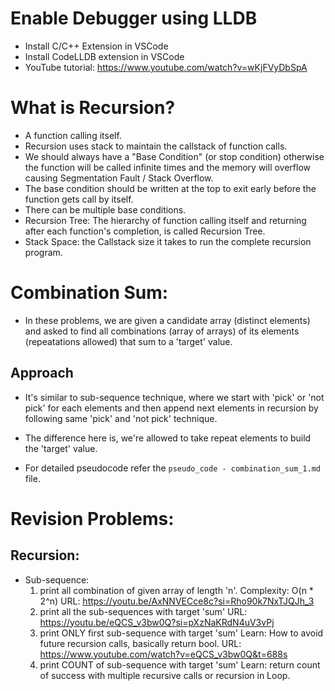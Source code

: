 # Enable Debugger using LLDB

- Install C/C++ Extension in VSCode
- Install CodeLLDB extension in VSCode
- YouTube tutorial: https://www.youtube.com/watch?v=wKjFVyDbSpA

# What is Recursion?

- A function calling itself.
- Recursion uses stack to maintain the callstack of function calls.
- We should always have a "Base Condition" (or stop condition) otherwise the function will be called infinite times and the memory will overflow causing Segmentation Fault / Stack Overflow.
- The base condition should be written at the top to exit early before the function gets call by itself.
- There can be multiple base conditions.
- Recursion Tree: The hierarchy of function calling itself and returning after each function's completion, is called Recursion Tree.
- Stack Space: the Callstack size it takes to run the complete recursion program.

# Combination Sum:
- In these problems, we are given a candidate array (distinct elements) and asked to find all combinations (array of arrays) of its elements (repeatations allowed) that sum to a 'target' value.

## Approach
- It's similar to sub-sequence technique, where we start with 'pick' or 'not pick' for each elements and then append next elements in recursion by following same 'pick' and 'not pick' technique.

- The difference here is, we're allowed to take repeat elements to build the 'target' value.

- For detailed pseudocode refer the `pseudo_code - combination_sum_1.md` file.
































# Revision Problems:
## Recursion:
- Sub-sequence:
    1. print all combination of given array of length 'n'.
        Complexity: O(n * 2^n)
        URL: https://youtu.be/AxNNVECce8c?si=Rho90k7NxTJQJh_3
    2. print all the sub-sequences with target 'sum'
        URL: https://youtu.be/eQCS_v3bw0Q?si=pXzNaKRdN4uV3vPj
    3. print ONLY first sub-sequence with target 'sum'
        Learn: How to avoid future recursion calls, basically return bool.
        URL: https://www.youtube.com/watch?v=eQCS_v3bw0Q&t=688s
    4. print COUNT of sub-sequence with target 'sum'
        Learn: return count of success with multiple recursive calls or recursion in Loop.
    